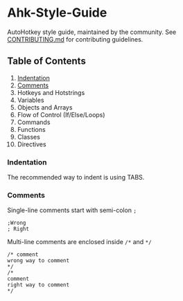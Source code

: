 # Ahk-Style-Guide
AutoHotkey style guide, maintained by the community. See [CONTRIBUTING.md](CONTRIBUTING.md) for contributing guidelines.


## Table of Contents

1. [Indentation](#indentation)
1. [Comments](#comments)
1. Hotkeys and Hotstrings
1. Variables
1. Objects and Arrays
1. Flow of Control (If/Else/Loops)
1. Commands
1. Functions
1. Classes
1. Directives


### Indentation

The recommended way to indent is using TABS. 


### Comments

Single-line comments start with semi-colon `;`
```autohotkey
;Wrong
; Right
```

Multi-line comments are enclosed inside `/*` and `*/`
```autohotkey
/* comment
wrong way to comment
*/
/*
comment
right way to comment
*/
```
